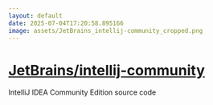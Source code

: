 ```yaml
---
layout: default
date: 2025-07-04T17:20:58.895166
image: assets/JetBrains_intellij-community_cropped.png
---
```


# [JetBrains/intellij-community](https://github.com/JetBrains/intellij-community)

IntelliJ IDEA Community Edition source code
